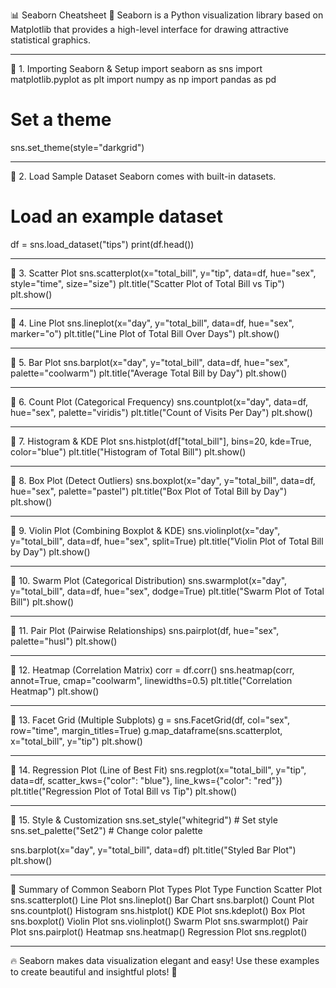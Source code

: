 📊 Seaborn Cheatsheet 🎨
Seaborn is a Python visualization library based on Matplotlib that provides a high-level interface for drawing attractive statistical graphics.
________________________________________
🔹 1. Importing Seaborn & Setup
import seaborn as sns
import matplotlib.pyplot as plt
import numpy as np
import pandas as pd

# Set a theme
sns.set_theme(style="darkgrid")
________________________________________
🔹 2. Load Sample Dataset
Seaborn comes with built-in datasets.
# Load an example dataset
df = sns.load_dataset("tips")
print(df.head())
________________________________________
🔹 3. Scatter Plot
sns.scatterplot(x="total_bill", y="tip", data=df, hue="sex", style="time", size="size")
plt.title("Scatter Plot of Total Bill vs Tip")
plt.show()
________________________________________
🔹 4. Line Plot
sns.lineplot(x="day", y="total_bill", data=df, hue="sex", marker="o")
plt.title("Line Plot of Total Bill Over Days")
plt.show()
________________________________________
🔹 5. Bar Plot
sns.barplot(x="day", y="total_bill", data=df, hue="sex", palette="coolwarm")
plt.title("Average Total Bill by Day")
plt.show()
________________________________________
🔹 6. Count Plot (Categorical Frequency)
sns.countplot(x="day", data=df, hue="sex", palette="viridis")
plt.title("Count of Visits Per Day")
plt.show()
________________________________________
🔹 7. Histogram & KDE Plot
sns.histplot(df["total_bill"], bins=20, kde=True, color="blue")
plt.title("Histogram of Total Bill")
plt.show()
________________________________________
🔹 8. Box Plot (Detect Outliers)
sns.boxplot(x="day", y="total_bill", data=df, hue="sex", palette="pastel")
plt.title("Box Plot of Total Bill by Day")
plt.show()
________________________________________
🔹 9. Violin Plot (Combining Boxplot & KDE)
sns.violinplot(x="day", y="total_bill", data=df, hue="sex", split=True)
plt.title("Violin Plot of Total Bill by Day")
plt.show()
________________________________________
🔹 10. Swarm Plot (Categorical Distribution)
sns.swarmplot(x="day", y="total_bill", data=df, hue="sex", dodge=True)
plt.title("Swarm Plot of Total Bill")
plt.show()
________________________________________
🔹 11. Pair Plot (Pairwise Relationships)
sns.pairplot(df, hue="sex", palette="husl")
plt.show()
________________________________________
🔹 12. Heatmap (Correlation Matrix)
corr = df.corr()
sns.heatmap(corr, annot=True, cmap="coolwarm", linewidths=0.5)
plt.title("Correlation Heatmap")
plt.show()
________________________________________
🔹 13. Facet Grid (Multiple Subplots)
g = sns.FacetGrid(df, col="sex", row="time", margin_titles=True)
g.map_dataframe(sns.scatterplot, x="total_bill", y="tip")
plt.show()
________________________________________
🔹 14. Regression Plot (Line of Best Fit)
sns.regplot(x="total_bill", y="tip", data=df, scatter_kws={"color": "blue"}, line_kws={"color": "red"})
plt.title("Regression Plot of Total Bill vs Tip")
plt.show()
________________________________________
🔹 15. Style & Customization
sns.set_style("whitegrid")  # Set style
sns.set_palette("Set2")  # Change color palette

sns.barplot(x="day", y="total_bill", data=df)
plt.title("Styled Bar Plot")
plt.show()
________________________________________
🎯 Summary of Common Seaborn Plot Types
Plot Type	Function
Scatter Plot	sns.scatterplot()
Line Plot	sns.lineplot()
Bar Chart	sns.barplot()
Count Plot	sns.countplot()
Histogram	sns.histplot()
KDE Plot	sns.kdeplot()
Box Plot	sns.boxplot()
Violin Plot	sns.violinplot()
Swarm Plot	sns.swarmplot()
Pair Plot	sns.pairplot()
Heatmap	sns.heatmap()
Regression Plot	sns.regplot()
________________________________________
🔥 Seaborn makes data visualization elegant and easy! Use these examples to create beautiful and insightful plots! 🚀

